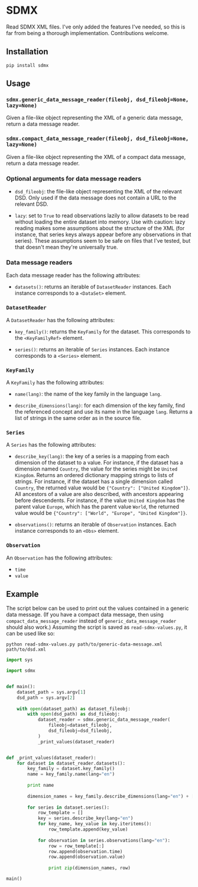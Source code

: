 # SDMX

Read SDMX XML files.
I've only added the features I've needed,
so this is far from being a thorough implementation.
Contributions welcome.

## Installation

`pip install sdmx`

## Usage

### `sdmx.generic_data_message_reader(fileobj, dsd_fileobj=None, lazy=None)`

Given a file-like object representing the XML of a generic data message,
return a data message reader.

### `sdmx.compact_data_message_reader(fileobj, dsd_fileobj=None, lazy=None)`

Given a file-like object representing the XML of a compact data message,
return a data message reader.

### Optional arguments for data message readers

* `dsd_fileobj`: the file-like object representing the XML of the relevant DSD.
  Only used if the data message does not contain a URL to the relevant DSD.
  
* `lazy`: set to `True` to read observations lazily to allow datasets to be read without loading the entire dataset into memory.
  Use with caution: lazy reading makes some assumptions about the structure of the XML
  (for instance, that series keys always appear before any observations in that series).
  These assumptions seem to be safe on files that I've tested,
  but that doesn't mean they're universally true.

### Data message readers

Each data message reader has the following attributes:

* `datasets()`: returns an iterable of `DatasetReader` instances.
  Each instance corresponds to a `<DataSet>` element.

### `DatasetReader`

A `DatasetReader` has the following attributes:

* `key_family()`: returns the `KeyFamily` for the dataset.
  This corresponds to the `<KeyFamilyRef>` element.

* `series()`: returns an iterable of `Series` instances.
  Each instance corresponds to a `<Series>` element.

### `KeyFamily`

A `KeyFamily` has the following attributes:

* `name(lang)`: the name of the key family in the language `lang`.

* `describe_dimensions(lang)`:
  for each dimension of the key family,
  find the referenced concept and use its name in the language `lang`.
  Returns a list of strings in the same order as in the source file.

### `Series`

A `Series` has the following attributes:

* `describe_key(lang)`:
  the key of a series is a mapping from each dimension of the dataset to a value.
  For instance, if the dataset has a dimension named `Country`,
  the value for the series might be `United Kingdom`.
  Returns an ordered dictionary mapping strings to lists of strings.
  For instance, if the dataset has a single dimension called `Country`,
  the returned value would be `{"Country": ["United Kingdom"]}`.
  All ancestors of a value are also described, with ancestors appearing before descendents.
  For instance, if the value `United Kingdom` has the parent value `Europe`,
  which has the parent value `World`,
  the returned value would be `{"Country": ["World", "Europe", "United Kingdom"]}`.
  
* `observations()`: returns an iterable of `Observation` instances.
  Each instance corresponds to an `<Obs>` element.
  
### `Observation`

An `Observation` has the following attributes:

* `time`
* `value`

## Example

The script below can be used to print out the values contained in a generic data message.
(If you have a compact data message,
then using `compact_data_message_reader` instead of `generic_data_message_reader` should also work.)
Assuming the script is saved as `read-sdmx-values.py`,
it can be used like so:

    python read-sdmx-values.py path/to/generic-data-message.xml path/to/dsd.xml
    
```python
import sys

import sdmx


def main():
    dataset_path = sys.argv[1]
    dsd_path = sys.argv[2]
    
    with open(dataset_path) as dataset_fileobj:
        with open(dsd_path) as dsd_fileobj:
            dataset_reader = sdmx.generic_data_message_reader(
                fileobj=dataset_fileobj,
                dsd_fileobj=dsd_fileobj,
            )
            _print_values(dataset_reader)


def _print_values(dataset_reader):
    for dataset in dataset_reader.datasets():
        key_family = dataset.key_family()
        name = key_family.name(lang="en")
        
        print name
        
        dimension_names = key_family.describe_dimensions(lang="en") + ["Time", "Value"]
        
        for series in dataset.series():
            row_template = []
            key = series.describe_key(lang="en")
            for key_name, key_value in key.iteritems():
                row_template.append(key_value)
            
            for observation in series.observations(lang="en"):
                row = row_template[:]
                row.append(observation.time)
                row.append(observation.value)
                
                print zip(dimension_names, row)

main()
```
